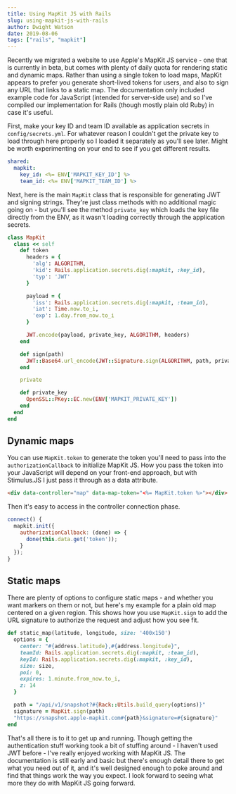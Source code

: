 ```yaml
---
title: Using MapKit JS with Rails
slug: using-mapkit-js-with-rails
author: Dwight Watson
date: 2019-08-06
tags: ["rails", "mapkit"]
---
```


Recently we migrated a website to use Apple's MapKit JS service - one that is currently in beta, but comes with plenty of daily quota for rendering static and dynamic maps. Rather than using a single token to load maps, MapKit appears to prefer you generate short-lived tokens for users, and also to sign any URL that links to a static map. The documentation only included example code for JavaScript (intended for server-side use) and so I've compiled our implementation for Rails (though mostly plain old Ruby) in case it's useful.

First, make your key ID and team ID available as application secrets in `config/secrets.yml`. For whatever reason I couldn't get the private key to load through here properly so I loaded it separately as you'll see later. Might be worth experimenting on your end to see if you get different results.

```yml
shared:
  mapkit:
    key_id: <%= ENV['MAPKIT_KEY_ID'] %>
    team_id: <%= ENV['MAPKIT_TEAM_ID'] %>
```

Next, here is the main `MapKit` class that is responsible for generating JWT and signing strings. They're just class methods with no additional magic going on - but you'll see the method `private_key` which loads the key file directly from the ENV, as it wasn't loading correctly through the application secrets.

```rb
class MapKit
  class << self
    def token
      headers = {
        'alg': ALGORITHM,
        'kid': Rails.application.secrets.dig(:mapkit, :key_id),
        'typ': 'JWT'
      }

      payload = {
        'iss': Rails.application.secrets.dig(:mapkit, :team_id),
        'iat': Time.now.to_i,
        'exp': 1.day.from_now.to_i
      }

      JWT.encode(payload, private_key, ALGORITHM, headers)
    end

    def sign(path)
      JWT::Base64.url_encode(JWT::Signature.sign(ALGORITHM, path, private_key))
    end

    private

    def private_key
      OpenSSL::PKey::EC.new(ENV['MAPKIT_PRIVATE_KEY'])
    end
  end
end
```

## Dynamic maps

You can use `MapKit.token` to generate the token you'll need to pass into the `authorizationCallback` to initialize MapKit JS. How you pass the token into your JavaScript will depend on your front-end approach, but with Stimulus.JS I just pass it through as a data attribute.

```html
<div data-controller="map" data-map-token="<%= MapKit.token %>"></div>
```

Then it's easy to access in the controller connection phase.

```js
connect() {
  mapkit.init({
    authorizationCallback: (done) => {
      done(this.data.get('token'));
    }
  });
}
```

## Static maps

There are plenty of options to configure static maps - and whether you want markers on them or not, but here's my example for a plain old map centered on a given region. This shows how you use `MapKit.sign` to add the URL signature to authorize the request and adjust how you see fit.

```rb
def static_map(latitude, longitude, size: '400x150')
  options = {
    center: "#{address.latitude},#{address.longitude}",
    teamId: Rails.application.secrets.dig(:mapkit, :team_id),
    keyId: Rails.application.secrets.dig(:mapkit, :key_id),
    size: size,
    poi: 0,
    expires: 1.minute.from_now.to_i,
    z: 14
  }

  path = "/api/v1/snapshot?#{Rack::Utils.build_query(options)}"
  signature = MapKit.sign(path)
  "https://snapshot.apple-mapkit.com#{path}&signature=#{signature}"
end
```

That's all there is to it to get up and running. Though getting the authentication stuff working took a bit of stuffing around - I haven't used JWT before - I've really enjoyed working with MapKit JS. The documentation is still early and basic but there's enough detail there to get what you need out of it, and it's well designed enough to poke around and find that things work the way you expect. I look forward to seeing what more they do with MapKit JS going forward.
